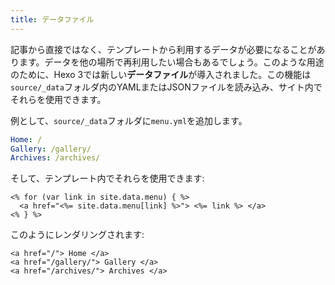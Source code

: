 ```yaml
---
title: データファイル
---
```


記事から直接ではなく、テンプレートから利用するデータが必要になることがあります。データを他の場所で再利用したい場合もあるでしょう。このような用途のために、Hexo 3では新しい**データファイル**が導入されました。この機能は`source/_data`フォルダ内のYAMLまたはJSONファイルを読み込み、サイト内でそれらを使用できます。

例として、`source/_data`フォルダに`menu.yml`を追加します。

```yaml
Home: /
Gallery: /gallery/
Archives: /archives/
```

そして、テンプレート内でそれらを使用できます:

```
<% for (var link in site.data.menu) { %>
  <a href="<%= site.data.menu[link] %>"> <%= link %> </a>
<% } %>
```

このようにレンダリングされます:

```
<a href="/"> Home </a>
<a href="/gallery/"> Gallery </a>
<a href="/archives/"> Archives </a>
```
